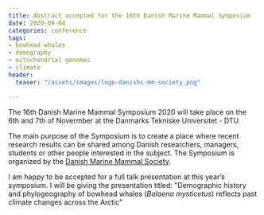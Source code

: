 ```yaml
---
title: Abstract accepted for the 16th Danish Marine Mammal Symposium
date: 2020-09-04
categories: conference
tags: 
- bowhead whales 
- demography 
- mitochondrial genomes
- climate
header:
  teaser: "/assets/images/logo-danishs-mm-society.png"

---
```


The 16th Danish Marine Mammal Symposium 2020 will take place on the 6th and 7th of Novermber at the Danmarks Tekniske Universitet - DTU

The main purpose of the Symposium is to create a place where recent research results can be shared among Danish researchers, managers, students or other people interested in the subject.
The Symposium is organized by the [Danish Marine Mammal Society](https://dkmarinemammalsociety.wordpress.com/).

I am happy to be accepted for a full talk presentation at this year’s symposium. 
I will be giving the presentation titled: "Demographic history and phylogeography of bowhead whales (*Balaena mysticetus*) reflects past climate changes across the Arctic"

